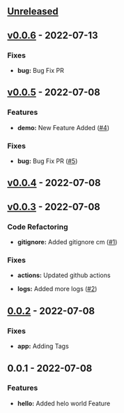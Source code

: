 <a name="unreleased"></a>
## [Unreleased]


<a name="v0.0.6"></a>
## [v0.0.6] - 2022-07-13
### Fixes
- **bug:** Bug Fix PR



<a name="v0.0.5"></a>
## [v0.0.5] - 2022-07-08
### Features
- **demo:** New Feature Added ([#4](https://github.com/sehal-comparative/change-log-test/issues/4))


### Fixes
- **bug:** Bug Fix PR ([#5](https://github.com/sehal-comparative/change-log-test/issues/5))



<a name="v0.0.4"></a>
## [v0.0.4] - 2022-07-08

<a name="v0.0.3"></a>
## [v0.0.3] - 2022-07-08
### Code Refactoring
- **gitignore:** Added gitignore cm ([#1](https://github.com/sehal-comparative/change-log-test/issues/1))


### Fixes
- **actions:** Updated github actions

- **logs:** Added more logs ([#2](https://github.com/sehal-comparative/change-log-test/issues/2))



<a name="0.0.2"></a>
## [0.0.2] - 2022-07-08
### Fixes
- **app:** Adding Tags



<a name="0.0.1"></a>
## 0.0.1 - 2022-07-08
### Features
- **hello:** Added helo world Feature



[Unreleased]: https://github.com/sehal-comparative/change-log-test/compare/v0.0.6...HEAD
[v0.0.6]: https://github.com/sehal-comparative/change-log-test/compare/v0.0.5...v0.0.6
[v0.0.5]: https://github.com/sehal-comparative/change-log-test/compare/v0.0.4...v0.0.5
[v0.0.4]: https://github.com/sehal-comparative/change-log-test/compare/v0.0.3...v0.0.4
[v0.0.3]: https://github.com/sehal-comparative/change-log-test/compare/0.0.2...v0.0.3
[0.0.2]: https://github.com/sehal-comparative/change-log-test/compare/0.0.1...0.0.2
